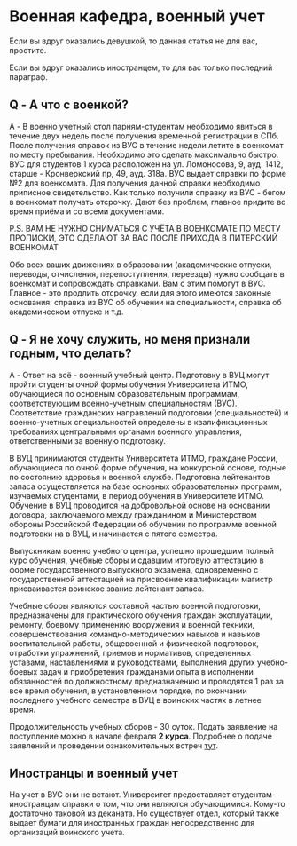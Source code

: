 # Военная кафедра, военный учет

Если вы вдруг оказались девушкой, то данная статья не для вас, простите.

Если вы вдруг оказались иностранцем, то для вас только последний параграф.

## Q - А что с военкой?
A - В военно учетный стол парням-студентам необходимо явиться в течение двух недель после получения временной регистрации в СПб. После получения справок из ВУС в течение недели летите в военкомат по месту пребывания. Необходимо это сделать максимально быстро. ВУС для студентов 1 курса расположен на ул. Ломоносова, 9, ауд. 1412, старше - Кронверкский пр, 49, ауд. 318а. ВУС выдает справки по форме №2 для военкомата. Для получения данной справки необходимо приписное свидетельство. Как только получили справку из ВУС - бегом в военкомат получать отсрочку. Дают без проблем, главное придите во время приёма и со всеми документами.

P.S. ВАМ НЕ НУЖНО СНИМАТЬСЯ С УЧЁТА В ВОЕНКОМАТЕ ПО МЕСТУ ПРОПИСКИ, ЭТО СДЕЛАЮТ ЗА ВАС ПОСЛЕ ПРИХОДА В ПИТЕРСКИЙ ВОЕНКОМАТ

Обо всех ваших движениях в образовании (академические отпуски, переводы, отчисления, перепоступления, переезды) нужно сообщать в военкомат и сопровождать справками. Вам с этим помогут в ВУС. Главное - это продлить отсрочку, если для этого имеются законные основания: справка из ВУС об обучении на специальности, справка об академическом отпуске и т.д.

## Q - Я не хочу служить, но меня признали годным, что делать?
A - Ответ на всё - военный учебный центр. Подготовку в ВУЦ могут пройти студенты очной формы обучения Университета ИТМО, обучающиеся по основным образовательным программам, соответствующим военно-учетным специальностям (ВУС). Соответствие гражданских направлений подготовки (специальностей) и военно-учетных специальностей определены в квалификационных требованиях центральными органами военного управления, ответственными за военную подготовку.

В ВУЦ принимаются студенты Университета ИТМО, граждане России, обучающиеся по очной форме обучения, на конкурсной основе, годные по состоянию здоровья к военной службе. Подготовка лейтенантов запаса осуществляется на базе основных образовательных программ, изучаемых студентами, в период обучения в Университете ИТМО. Обучение в ВУЦ проводится на добровольной основе на основании договора, заключаемого между гражданином и Министерством обороны Российской Федерации об обучении по программе военной подготовки на в ВУЦ, и начинается с пятого семестра.

Выпускникам военно учебного центра, успешно прошедшим полный курс обучения, учебные сборы и сдавшим итоговую аттестацию в форме государственного выпускного экзамена, одновременно с государственной аттестацией на присвоение квалификации магистр присваивается воинское звание лейтенант запаса.

Учебные сборы являются составной частью военной подготовки, предназначены для практического обучения граждан эксплуатации, ремонту, боевому применению вооружения и военной техники, совершенствования командно-методических навыков и навыков воспитательной работы, общевоенной и физической подготовок, отработки упражнений, приемов и нормативов, определенных уставами, наставлениями и руководствами, выполнения других учебно-боевых задач и приобретения гражданами опыта в исполнении обязанностей по должностному предназначению и проводятся 1 раз за все время обучения, в установленном порядке, по окончании последнего учебного семестра в ВУЦ в воинских частях в летнее время.

Продолжительность учебных сборов - 30 суток.
Подать заявление на поступление можно в начале февраля **2 курса**. Подробнее о подаче заявлений и проведении ознакомительных встреч [тут](https://military.itmo.ru/ru/listnews/show_all_news.htm).


## Иностранцы и военный учет

На учет в ВУС они не встают. Университет предоставляет студентам-иностранцам справки о том, что они являются обучающимися. Кому-то достаточно таковой из деканата. Но существует отдел, который также выдает бумаги для иностранных граждан непосредственно для организаций воинского учета.